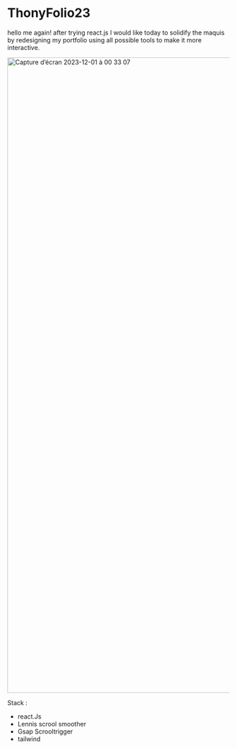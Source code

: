 # ThonyFolio23
hello me again! after trying react.js I would like today to solidify the maquis by redesigning my portfolio using all possible tools to make it more interactive.


<img width="1440" alt="Capture d’écran 2023-12-01 à 00 33 07" src="https://github.com/damnthonyy/ThonyFolio23/assets/127432580/39653b96-047a-472f-9c02-416fcd5eed0a">

Stack :
- react.Js
- Lennis scrool smoother
- Gsap Scrooltrigger
- tailwind
